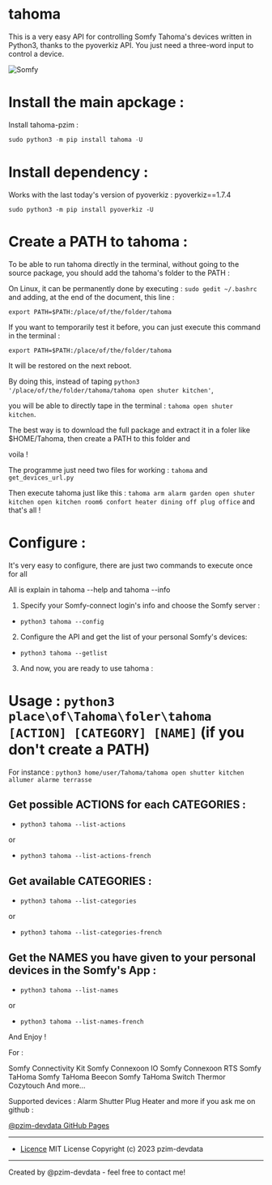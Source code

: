 # tahoma
This is a very easy API for controlling Somfy Tahoma's devices written in Python3, thanks to the pyoverkiz API.
You just need a three-word input to control a device.



![Somfy](https://www.voletsdusud.com/wp-content/uploads/2018/04/logo-tahoma.jpg)





# Install the main apckage :



Install tahoma-pzim :
```python
sudo python3 -m pip install tahoma -U
```


# Install dependency :



Works with the last today's version of pyoverkiz : pyoverkiz==1.7.4

`sudo python3 -m pip install pyoverkiz -U`



# Create a PATH to tahoma :




To be able to run tahoma directly in the terminal, without going to the source package, you should add the tahoma's folder to the PATH :

On Linux, it can be permanently done by executing : `sudo gedit ~/.bashrc` and adding, at the end of the document, this line :

`export PATH=$PATH:/place/of/the/folder/tahoma`



If you want to temporarily test it before, you can just execute this command in the terminal : 

`export PATH=$PATH:/place/of/the/folder/tahoma` 

It will be restored on the next reboot.



By doing this, instead of taping `python3 '/place/of/the/folder/tahoma/tahoma open shuter kitchen'`,

 you will be able to directly tape in the terminal : `tahoma open shuter kitchen`.



The best way is to download the full package and extract it in a foler like $HOME/Tahoma, then create a PATH to this folder and  

voila !

The programme just need two files for working : `tahoma` and `get_devices_url.py`


Then execute tahoma just like this : `tahoma arm alarm garden open shuter kitchen open kitchen room6 confort heater dining off plug office` and that's all !



# Configure :



It's very easy to configure, there are just two commands to execute once for all

All is explain in tahoma --help and tahoma --info


1. Specify your Somfy-connect login's info and choose the Somfy server :


- `python3 tahoma --config`


2. Configure the API and get the list of your personal Somfy's devices:


- `python3 tahoma --getlist`


3. And now, you are ready to use tahoma :


# Usage : `python3 place\of\Tahoma\foler\tahoma [ACTION] [CATEGORY] [NAME]` (if you don't create a PATH)


For instance : `python3 home/user/Tahoma/tahoma open shutter kitchen allumer alarme terrasse`



## Get possible ACTIONS for each CATEGORIES : 


- `python3 tahoma --list-actions`

or

- `python3 tahoma --list-actions-french`
 
 
 
## Get available CATEGORIES :


- `python3 tahoma --list-categories`

or 

- `python3 tahoma --list-categories-french`



## Get the NAMES you have given to your personal devices in the Somfy's App :


- `python3 tahoma --list-names`

or

- `python3 tahoma --list-names-french`



And Enjoy ! 








For :


Somfy Connectivity Kit
Somfy Connexoon IO
Somfy Connexoon RTS
Somfy TaHoma
Somfy TaHoma Beecon
Somfy TaHoma Switch
Thermor Cozytouch
And more...

Supported devices :
Alarm
Shutter
Plug
Heater
and more if you ask me on github : 



















[@pzim-devdata GitHub Pages](https://github.com/pzim-devdata/tahoma/issues)

------------------------------------------------------------------

- [Licence](https://github.com/pzim-devdata/DATA-developer/raw/master/LICENSE)
MIT License Copyright (c) 2023 pzim-devdata

------------------------------------------------------------------

Created by @pzim-devdata - feel free to contact me!
